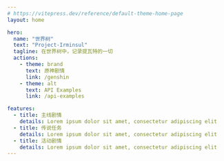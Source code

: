 ```yaml
---
# https://vitepress.dev/reference/default-theme-home-page
layout: home

hero:
  name: "世界树"
  text: "Project-Irminsul"
  tagline: 在世界树中，记录提瓦特的一切
  actions:
    - theme: brand
      text: 原神剧情
      link: /genshin
    - theme: alt
      text: API Examples
      link: /api-examples

features:
  - title: 主线剧情
    details: Lorem ipsum dolor sit amet, consectetur adipiscing elit
  - title: 传说任务
    details: Lorem ipsum dolor sit amet, consectetur adipiscing elit
  - title: 活动剧情
    details: Lorem ipsum dolor sit amet, consectetur adipiscing elit
---
```


